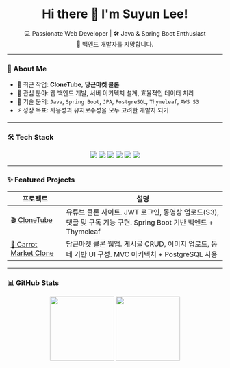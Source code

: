 <h1 align="center">Hi there 👋 I'm Suyun Lee!</h1>

<p align="center">
  💻 Passionate Web Developer | 🛠️ Java & Spring Boot Enthusiast <br/>
  🌱 백엔드 개발자를 지망합니다.
</p>

---

### 🚀 About Me

- 🔭 최근 작업: **CloneTube**, **당근마켓 클론**
- 🌱 관심 분야: 웹 백엔드 개발, 서버 아키텍처 설계, 효율적인 데이터 처리
- 💬 기술 문의: `Java`, `Spring Boot`, `JPA`, `PostgreSQL`, `Thymeleaf`, `AWS S3`
- ⚡ 성장 목표: 사용성과 유지보수성을 모두 고려한 개발자 되기

---

### 🛠️ Tech Stack

<div align="center">

  <img src="https://img.shields.io/badge/Java-007396?style=flat&logo=openjdk&logoColor=white"/>
  <img src="https://img.shields.io/badge/Spring Boot-6DB33F?style=flat&logo=spring&logoColor=white"/>
  <img src="https://img.shields.io/badge/Thymeleaf-005F0F?style=flat&logo=thymeleaf&logoColor=white"/>
  <img src="https://img.shields.io/badge/PostgreSQL-336791?style=flat&logo=postgresql&logoColor=white"/>
  <img src="https://img.shields.io/badge/AWS S3-232F3E?style=flat&logo=amazonaws&logoColor=white"/>
  <img src="https://img.shields.io/badge/Git-F05032?style=flat&logo=git&logoColor=white"/>

</div>

---

### ✨ Featured Projects

| 프로젝트 | 설명 |
|----------|------|
| [🎬 CloneTube](https://github.com/suyunlee/CloneTube) | 유튜브 클론 사이트. JWT 로그인, 동영상 업로드(S3), 댓글 및 구독 기능 구현. Spring Boot 기반 백엔드 + Thymeleaf |
| [🛒 Carrot Market Clone](https://github.com/suyunlee/carrotmarket_clone) | 당근마켓 클론 웹앱. 게시글 CRUD, 이미지 업로드, 동네 기반 UI 구성. MVC 아키텍처 + PostgreSQL 사용 |

---

### 📊 GitHub Stats

<div align="center">
  <img src="https://github-readme-stats.vercel.app/api?username=suyunlee&show_icons=true&theme=tokyonight&hide_title=true" height="150"/>
  <img src="https://github-readme-stats.vercel.app/api/top-langs/?username=suyunlee&layout=compact&theme=tokyonight" height="150"/>
</div>


